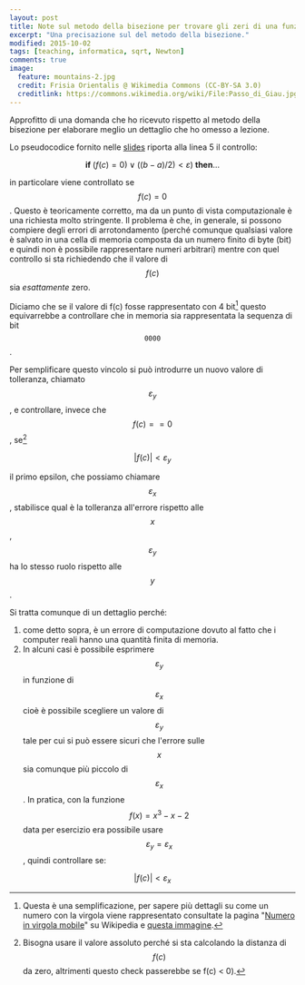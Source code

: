 ```yaml
---
layout: post
title: Note sul metodo della bisezione per trovare gli zeri di una funzione continua.
excerpt: "Una precisazione sul del metodo della bisezione."
modified: 2015-10-02
tags: [teaching, informatica, sqrt, Newton]
comments: true
image:
  feature: mountains-2.jpg
  credit: Frisia Orientalis @ Wikimedia Commons (CC-BY-SA 3.0)
  creditlink: https://commons.wikimedia.org/wiki/File:Passo_di_Giau.jpg
---
```


Approfitto di una domanda che ho ricevuto rispetto al metodo della bisezione per
elaborare meglio un dettaglio che ho omesso a lezione.


Lo pseudocodice fornito nelle <a id="Slide da scaricare in formato PDF" href="{{ site.url }}/teaching/slides/InfMat_02.pdf">slides</a>
riporta alla linea 5 il controllo:

$$\mathit{\mathbf{if}} \; ( f(c) = 0) \lor ((b - a)/2) < \varepsilon ) \; \mathit{\mathbf{then}} \dots$$

in particolare viene controllato se $$f(c) = 0$$. Questo è teoricamente
corretto, ma da un punto di vista computazionale è una richiesta molto stringente.
Il problema è che, in generale, si possono compiere degli errori di
arrotondamento (perché comunque qualsiasi valore è salvato in una cella di memoria
composta da un numero finito di byte (bit) e quindi non è possibile rappresentare
numeri arbitrari) mentre con quel controllo si sta richiedendo che il valore di
$$f(c)$$ sia *esattamente* zero.

Diciamo che se il valore di f(c) fosse rappresentato con 4 bit[^1] questo equivarrebbe
a controllare che in memoria sia rappresentata la sequenza di bit $$\texttt{0000}$$.

Per semplificare questo vincolo si può introdurre un nuovo valore di tolleranza,
chiamato $$\varepsilon_y$$, e controllare, invece che $$f(c) == 0$$, se[^2]

$$|f(c)| < \varepsilon_y$$

il primo epsilon, che possiamo chiamare $$\varepsilon_x$$, stabilisce qual è la
tolleranza all'errore rispetto alle $$x$$, $$\varepsilon_y$$  ha lo stesso ruolo
rispetto alle $$y$$.

Si tratta comunque di un dettaglio perché:

1. come detto sopra, è un errore di computazione dovuto al fatto che i computer
   reali hanno una quantità finita di memoria.
2. In alcuni casi è possibile esprimere $$\varepsilon_y$$ in funzione di $$\varepsilon_x$$
cioè è possibile scegliere un valore di $$\varepsilon_y$$ tale per cui si può
essere sicuri che l'errore sulle $$x$$ sia comunque più piccolo di $$\varepsilon_x$$.
In pratica, con la funzione $$f(x) = x^3 - x -2$$ data per esercizio era possibile
usare $$\varepsilon_y = \varepsilon_x$$, quindi controllare se:

$$|f(c)| < \varepsilon_x$$


[^1]: Questa è una semplificazione, per sapere più dettagli su come un numero con la virgola viene rappresentato consultate la pagina "<a href="https://it.wikipedia.org/wiki/Numero_in_virgola_mobile">Numero in virgola mobile</a>" su Wikipedia e <a href="https://upload.wikimedia.org/wikipedia/commons/thumb/2/21/IEEE_754r_Half_Floating_Point_Format.svg/1024px-IEEE_754r_Half_Floating_Point_Format.svg.png">questa immagine</a>.

[^2]: Bisogna usare il valore assoluto perché si sta calcolando la distanza di $$f(c)$$ da zero, altrimenti questo check passerebbe se f(c) < 0).
